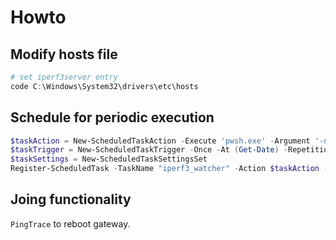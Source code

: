 # Howto

## Modify hosts file

```ps1
# set iperf3server entry
code C:\Windows\System32\drivers\etc\hosts
```

## Schedule for periodic execution

```ps1
$taskAction = New-ScheduledTaskAction -Execute 'pwsh.exe' -Argument '-nop -w Hidden -File "C:\Users\Alex\src\iperf3_watcher\run.ps1"'
$taskTrigger = New-ScheduledTaskTrigger -Once -At (Get-Date) -RepetitionInterval (New-TimeSpan -Minutes 10) -RepetitionDuration (New-TimeSpan -Days (365*10))
$taskSettings = New-ScheduledTaskSettingsSet
Register-ScheduledTask -TaskName "iperf3_watcher" -Action $taskAction -Trigger $taskTrigger -Settings $taskSettings
```

## Joing functionality

`PingTrace` to reboot gateway.
